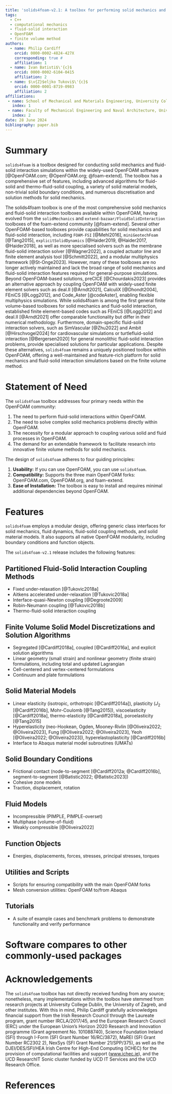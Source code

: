 ```yaml
---
title: 'solids4foam-v2.1: A toolbox for performing solid mechanics and fluid-solid interaction simulations in OpenFOAM'
tags:
  - C++
  - computational mechanics
  - fluid-solid interaction
  - OpenFOAM
  - finite volume method
authors:
  - name: Philip Cardiff
    orcid: 0000-0002-4824-427X
    corresponding: true #
    affiliation: 1
  - name: Ivan Batisti$\'{c}$
    orcid: 0000-0002-6104-0415
    affiliation: 2
  - name: $\v{Z}$eljko Tukovi$\'{c}$
    orcid: 0000-0001-8719-0983
    affiliation: 2
affiliations:
 - name: School of Mechanical and Materials Engineering, University College Dublin, Dublin, Ireland
   index: 1
 - name: Faculty of Mechanical Engineering and Naval Architecture, University of Zagreb, Zagreb, Croatia
   index: 2
date: 28 June 2024
bibliography: paper.bib
---
```


# Summary

`solids4foam` is a toolbox designed for conducting solid mechanics and fluid-solid interaction simulations within the widely-used OpenFOAM software [@OpenFOAM.com; @OpenFOAM.org; @foam-extend]. The toolbox has a comprehensive set of features, including advanced algorithms for fluid-solid and thermo-fluid-solid coupling, a variety of solid material models, non-trivial solid boundary conditions, and numerous discretisation and solution methods for solid mechanics.


The solids4foam toolbox is one of the most comprehensive solid mechanics and fluid-solid interaction toolboxes available within OpenFOAM, having evolved from the `solidMechanics` and `extend-bazaar/FluidSolidInteraction` toolboxes of the foam-extend community [@foam-extend].
Several other OpenFOAM-based toolboxes provide capabilities for solid mechanics and fluid-solid interaction, including `FOAM-FSI` [@Mehl2016], `miniGeotechFoam` [@Tang2015], `explicitSolidDynamics` [@Haider2019, @Haider2017, @Haider2018], as well as more specialised solvers such as the membrane fluid-solid interaction solver [@Wagner2022], a coupled actuator line and finite element analysis tool [@Schmitt2022], and a modular multiphysics framework [@St-Onge2023].
However, many of these toolboxes are no longer actively maintained and lack the broad range of solid mechanics and fluid-solid interaction features required for general-purpose simulations. Beyond OpenFOAM-based solutions, preCICE [@Chourdakis2023] provides an alternative approach by coupling OpenFOAM with widely-used finite element solvers such as deal.II [@Arndt2021], CalculiX [@Dhondt2004], FEniCS [@Logg2012], and Code_Aster [@codeAster], enabling flexible multiphysics simulations.
While solids4foam is among the first general finite volume-based toolboxes for solid mechanics and fluid-solid interaction, established finite element-based codes such as FEniCS [@Logg2012] and deal.II [@Arndt2021] offer comparable functionality but differ in their numerical methodology.
Furthermore, domain-specific fluid-solid interaction solvers, such as SimVascular [@Zhu2022] and Ambit [@Hirschvogel2024] for cardiovascular simulations or turtlefluid-solid interaction [@Bergersen2020] for general monolithic fluid-solid interaction problems, provide specialised solutions for particular applications.
Despite these alternatives, `solids4foam` remains a uniquely positioned toolbox within OpenFOAM, offering a well-maintained and feature-rich platform for solid mechanics and fluid-solid interaction simulations based on the finite volume method.


# Statement of Need

The `solids4foam` toolbox addresses four primary needs within the OpenFOAM community:

1. The need to perform fluid-solid interactions within OpenFOAM.
2. The need to solve complex solid mechanics problems directly within OpenFOAM.
3. The necessity for a modular approach to coupling various solid and fluid processes in OpenFOAM.
4. The demand for an extendable framework to facilitate research into innovative finite volume methods for solid mechanics.

The design of `solids4foam` adheres to four guiding principles:

1. **Usability:** If you can use OpenFOAM, you can use `solids4foam`.
2. **Compatibility:** Supports the three main OpenFOAM forks: OpenFOAM.com, OpenFOAM.org, and foam-extend.
3. **Ease of Installation:** The toolbox is easy to install and requires minimal additional dependencies beyond OpenFOAM.


# Features

`solids4foam` employs a modular design, offering generic class interfaces for solid mechanics, fluid dynamics, fluid-solid coupling methods, and solid material models. It also supports all native OpenFOAM modularity, including boundary conditions and function objects.

The `solids4foam-v2.1` release includes the following features:

## Partitioned Fluid-Solid Interaction Coupling Methods

- Fixed under-relaxation [@Tukovic2018a]
- Aitkens accelerated under-relaxation [@Tukovic2018a]
- Interface-quasi-Newton coupling [@Degroote2009]
- Robin-Neumann coupling [@Tukovic2018b]
- Thermo-fluid-solid interaction coupling

## Finite Volume Solid Model Discretizations and Solution Algorithms

- Segregated [@Cardiff2018a], coupled [@Cardiff2016a], and explicit solution algorithms
- Linear geometry (small strain) and nonlinear geometry (finite strain) formulations, including total and updated Lagrangian
- Cell-centered and vertex-centered formulations
- Continuum and plate formulations

## Solid Material Models

- Linear elasticity (isotropic, orthotropic [@Cardiff2014a]), plasticity ($J_2$ [@Cardiff2016b], Mohr-Coulomb [@Tang2015]), viscoelasticity [@Cardiff2018a], thermo-elasticity [@Cardiff2018a], poroelasticity [@Tang2015]
- Hyperelasticity (neo-Hookean, Ogden, Mooney-Rivlin [@Oliveira2022; @Oliveira2023], Fung [@Oliveira2022; @Oliveira2023], Yeoh [@Oliveira2022; @Oliveira2023]), hyperelastoplasticity [@Cardiff2016b]
- Interface to Abaqus material model subroutines (UMATs)

## Solid Boundary Conditions

- Frictional contact (node-to-segment [@Cardiff2012a; @Cardiff2016b], segment-to-segment [@Batistic2022; @Batistic2023])
- Cohesive zone models
- Traction, displacement, rotation

## Fluid Models

- Incompressible (PIMPLE, PIMPLE-overset)
- Multiphase (volume-of-fluid)
- Weakly compressible [@Oliveira2022]

## Function Objects

- Energies, displacements, forces, stresses, principal stresses, torques

## Utilities and Scripts

- Scripts for ensuring compatibility with the main OpenFOAM forks
- Mesh conversion utilities: OpenFOAM to/from Abaqus

## Tutorials

- A suite of example cases and benchmark problems to demonstrate functionality and verify performance

# Software compares to other commonly-used packages



# Acknowledgements

The `solids4foam` toolbox has not directly received funding from any source; nonetheless, many implementations within the toolbox have stemmed from research projects at University College Dublin, the University of Zagreb, and other institutes. With this in mind, Philip Cardiff gratefully acknowledges financial support from the Irish Research Council through the Laureate program, grant number IRCLA/2017/45, and the European Research Council (ERC) under the European Union’s Horizon 2020 Research and Innovation programme (Grant agreement No. 101088740), Science Foundation Ireland (SFI) through I-Form (SFI Grant Number 16/RC/3872), MaREI (SFI Grant Number RC2302 2), NexSys (SFI Grant Number 21/SPP/375), as well as the DJEI/DES/SFI/HEA Irish Centre for High-End Computing (ICHEC) for the provision of computational facilities and support (www.ichec.ie), and the UCD ResearchIT Sonic cluster funded by UCD IT Services and the UCD Research Office.


# References